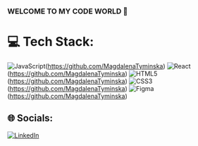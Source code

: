 ### WELCOME TO MY CODE WORLD 👋

# 💻 Tech Stack:
![JavaScript](https://img.shields.io/badge/JavaScript-8A2BE2)(https://github.com/MagdalenaTyminska)
![React](https://img.shields.io/badge/React-8A2BE2)(https://github.com/MagdalenaTyminska)
![HTML5](https://img.shields.io/badge/HTML5-8A2BE2)(https://github.com/MagdalenaTyminska)
![CSS3](https://img.shields.io/badge/CSS3-8A2BE2)(https://github.com/MagdalenaTyminska)
![Figma](https://img.shields.io/badge/Figma-8A2BE2)(https://github.com/MagdalenaTyminska)

## 🌐 Socials:
[![LinkedIn](https://img.shields.io/badge/LinkedIn-%230077B5.svg?logo=linkedin&logoColor=white)](https://www.linkedin.com/in/mtyminska/) 
<!--
**MagdalenaTyminska/MagdalenaTyminska** is a ✨ _special_ ✨ repository because its `README.md` (this file) appears on your GitHub profile.

Here are some ideas to get you started:

- 🔭 I’m currently working on ...
- 🌱 I’m currently learning ...
- 👯 I’m looking to collaborate on ...
- 🤔 I’m looking for help with ...
- 💬 Ask me about ...
- 📫 How to reach me: ...
- 😄 Pronouns: ...
- ⚡ Fun fact: ...
-->
